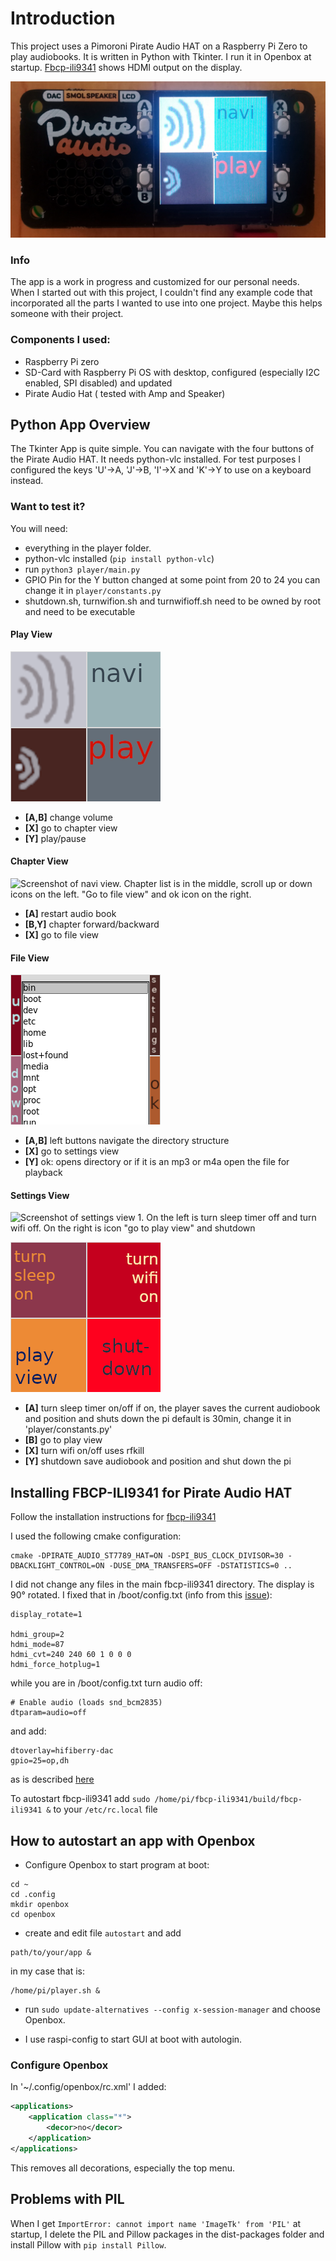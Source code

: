 # Introduction
 
This project uses a Pimoroni Pirate Audio HAT on a Raspberry Pi Zero to play audiobooks. It is written in Python with Tkinter. I run it in Openbox at startup. [Fbcp-ili9341](https://github.com/juj/fbcp-ili9341) shows HDMI output on the display. 

![photo of Pirate Audio HAT on a Raspberry Pi Zero. The app is running with play view visible.](/photos/player.png "player")

### Info

The app is a work in progress and customized for our personal needs. When I started out with this project, I couldn't find any example code that incorporated all the parts I wanted to use into one project. Maybe this helps someone with their project.

### Components I used:

- Raspberry Pi zero
- SD-Card with Raspberry Pi OS with desktop, configured (especially I2C enabled, SPI disabled) and updated
- Pirate Audio Hat ( tested with Amp and Speaker)

## Python App Overview
The Tkinter App is quite simple. You can navigate with the four buttons of the Pirate Audio HAT. It needs python-vlc installed. For test purposes I configured the keys 'U'->A, 'J'->B, 'I'->X and 'K'->Y to use on a keyboard instead.

### Want to test it?
You will need:
- everything in the player folder.
- python-vlc installed (`pip install python-vlc`)
- run `python3 player/main.py`
- GPIO Pin for the Y button changed at some point from 20 to 24
you can change it in `player/constants.py`
- shutdown.sh, turnwifion.sh and turnwifioff.sh need to be owned by root and need to be executable

#### Play View
![Screenshot of play view. Icons louder and quieter on the left. "Go to chapter view" and playpause buttons on the right.](/photos/playview.png "playview")

- **[A,B]** change volume
- **[X]** go to chapter view
- **[Y]** play/pause

#### Chapter View
![Screenshot of navi view. Chapter list is in the middle, scroll up or down icons on the left. "Go to file view" and ok icon on the right.](/photos/chapterview.png "chapterview")

- **[A]** restart audio book
- **[B,Y]** chapter forward/backward
- **[X]** go to file view

#### File View
![Screenshot of file view. List of files in current directory in the middle. On the left scroll up and down icons. "Go to settings view" and ok icon the right.](/photos/fileview.png "fileview")

- **[A,B]** left buttons navigate the directory structure
- **[X]** go to settings view
- **[Y]** ok: opens directory or if it is an mp3 or m4a open the file for playback

#### Settings View
![Screenshot of settings view 1. On the left is turn sleep timer off and turn wifi off. On the right is icon "go to play view" and shutdown](/photos/settingsview_turnsleepoff_turnwifioff_.png "settingsview1")

![Screenshot of settings view 2. On the left is turn sleep timer on and turn wifi on. On the right is icon "go to play view" and shutdown](/photos/settingsview_turnsleepon_turnwifion.png "settingsview2")

- **[A]** turn sleep timer on/off
if on, the player saves the current audiobook and position and shuts down the pi
default is 30min, change it in 'player/constants.py'
- **[B]** go to play view
- **[X]** turn wifi on/off
uses rfkill
- **[Y]** shutdown
save audiobook and position and shut down the pi


## Installing FBCP-ILI9341 for Pirate Audio HAT
Follow the installation instructions for [fbcp-ili9341](https://github.com/juj/fbcp-ili9341/blob/master/README.md#installation)

I used the following cmake configuration:
```
cmake -DPIRATE_AUDIO_ST7789_HAT=ON -DSPI_BUS_CLOCK_DIVISOR=30 -DBACKLIGHT_CONTROL=ON -DUSE_DMA_TRANSFERS=OFF -DSTATISTICS=0 ..
```

I did not change any files in the main fbcp-ili9341 directory. The display is 90° rotated. I fixed that in /boot/config.txt (info from this [issue](https://github.com/juj/fbcp-ili9341/pull/203)):
```
display_rotate=1

hdmi_group=2
hdmi_mode=87
hdmi_cvt=240 240 60 1 0 0 0
hdmi_force_hotplug=1
```

while you are in /boot/config.txt turn audio off:
```
# Enable audio (loads snd_bcm2835)
dtparam=audio=off
```

and add:

```
dtoverlay=hifiberry-dac
gpio=25=op,dh
```

as is described [here](https://github.com/pimoroni/pirate-audio)

To autostart fbcp-ili9341 add `sudo /home/pi/fbcp-ili9341/build/fbcp-ili9341 &` to your `/etc/rc.local` file


## How to autostart an app with Openbox

- Configure Openbox to start program at boot:
```  
cd ~
cd .config
mkdir openbox
cd openbox
```

- create and edit file `autostart` and add
```
path/to/your/app &
```

in my case that is:
```
/home/pi/player.sh &
```

- run `sudo update-alternatives --config x-session-manager` and choose Openbox.

- I use raspi-config to start GUI at boot with autologin.


### Configure Openbox
In '~/.config/openbox/rc.xml' I added:

```xml
<applications>
    <application class="*">
        <decor>no</decor>
    </application>
</applications>
```

This removes all decorations, especially the top menu.

## Problems with PIL
When I get
`ImportError: cannot import name 'ImageTk' from 'PIL'`
at startup, I delete the PIL and Pillow packages in the dist-packages folder and install Pillow with `pip install Pillow`.
